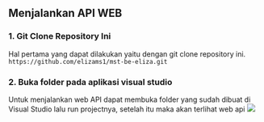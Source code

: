## Menjalankan API WEB 

### 1. Git Clone Repository Ini
Hal pertama yang dapat dilakukan yaitu dengan git clone repository ini.
```https://github.com/elizams1/mst-be-eliza.git ```

### 2. Buka folder pada aplikasi visual studio
Untuk menjalankan web API dapat membuka folder yang sudah dibuat di Visual Studio lalu run projectnya, setelah itu maka akan terlihat web api
![](image1.png)
